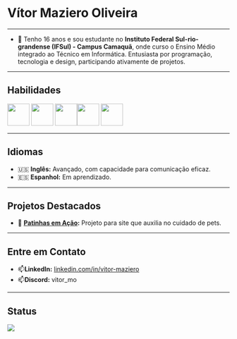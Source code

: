 #  Vítor Maziero Oliveira
---

- 📕 Tenho 16 anos e sou estudante no **Instituto Federal Sul-rio-grandense (IFSul) - Campus Camaquã**, onde curso o Ensino Médio integrado ao Técnico em Informática. Entusiasta por programação, tecnologia e design, participando ativamente de projetos.

---

## Habilidades

<img src="https://cdn.jsdelivr.net/gh/devicons/devicon@latest/icons/python/python-original.svg" width="50" height="50"/> <img src="https://cdn.jsdelivr.net/gh/devicons/devicon@latest/icons/arduino/arduino-original.svg" width="50" height="50"/> <img src="https://cdn.jsdelivr.net/gh/devicons/devicon@latest/icons/c/c-original.svg" width="50" height="50"/><img src="https://cdn.jsdelivr.net/gh/devicons/devicon@latest/icons/javascript/javascript-original.svg" width="50" height="50"/>  <img src="https://cdn.jsdelivr.net/gh/devicons/devicon@latest/icons/html5/html5-original.svg" width="50" height="50"/> 

---

## Idiomas

- 🇺🇸 **Inglês:** Avançado, com capacidade para comunicação eficaz.
- 🇪🇸 **Espanhol:** Em aprendizado.

---

## Projetos Destacados

- 🦴 **[Patinhas em Ação](https://github.com/vitor-m-o/patinhasemacao.github.io):** Projeto para site que auxilia no cuidado de pets.
<!--- - 🤖 **[Robótica](https://github.com/vitor-m-o/robotica):** Outro projeto marcante relacionado ao Graxaim Bots.-->
---

## Entre em Contato

- 📫**LinkedIn:** [linkedin.com/in/vitor-maziero](https://www.linkedin.com/in/v%C3%ADtor-maziero-oliveira-58767032a/)
- 📫**Discord:** vitor_mo

---

## Status



![](https://github-readme-streak-stats.herokuapp.com/?user=vitor-m-o&theme=dark)
